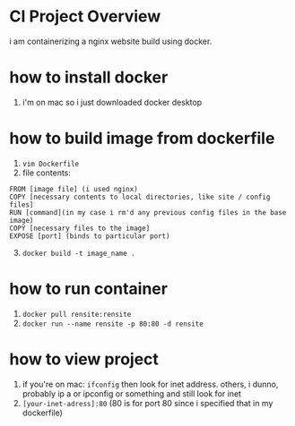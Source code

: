 # CI Project Overview
i am containerizing a nginx website build using docker.

# how to install docker
1. i'm on mac so i just downloaded docker desktop

# how to build image from dockerfile
1. `vim Dockerfile`
2. file contents:
```
FROM [image file] (i used nginx)
COPY [necessary contents to local directories, like site / config files]
RUN [command](in my case i rm'd any previous config files in the base image)
COPY [necessary files to the image]
EXPOSE [port] (binds to particular port) 
```
3. `docker build -t image_name .`

# how to run container
1. `docker pull rensite:rensite`
2. `docker run --name rensite -p 80:80 -d rensite`

# how to view project
1. if you're on mac: `ifconfig` then look for inet address. others, i dunno, probably ip a or ipconfig or something and still look for inet
2. `[your-inet-adress]:80` (80 is for port 80 since i specified that in my dockerfile) 
